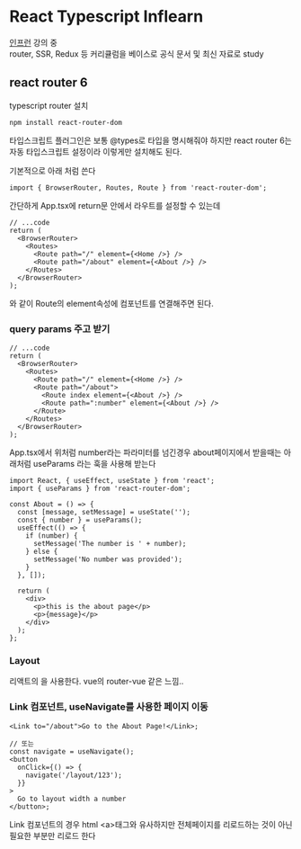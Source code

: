 # React Typescript Inflearn

[인프런](https://www.inflearn.com/course/react-with-typescript) 강의 중\
router, SSR, Redux 등 커리큘럼을 베이스로 공식 문서 및 최신 자료로 study

## react router 6

typescript router 설치

```
npm install react-router-dom
```

타입스크립트 플러그인은 보통 @types로 타입을 명시해줘야 하지만 react router 6는 자동 타입스크립트 설정이라 이렇게만 설치해도 된다.

기본적으로 아래 처럼 쓴다

```tsx
import { BrowserRouter, Routes, Route } from 'react-router-dom';
```

간단하게 App.tsx에 return문 안에서 라우트를 설정할 수 있는데

```tsx
// ...code
return (
  <BrowserRouter>
    <Routes>
      <Route path="/" element={<Home />} />
      <Route path="/about" element={<About />} />
    </Routes>
  </BrowserRouter>
);
```

와 같이 Route의 element속성에 컴포넌트를 연결해주면 된다.

### query params 주고 받기

```tsx
// ...code
return (
  <BrowserRouter>
    <Routes>
      <Route path="/" element={<Home />} />
      <Route path="/about">
        <Route index element={<About />} />
        <Route path=":number" element={<About />} />
      </Route>
    </Routes>
  </BrowserRouter>
);
```

App.tsx에서 위처럼 number라는 파라미터를 넘긴경우 about페이지에서 받을때는 아래처럼 useParams 라는 훅을 사용해 받는다

```tsx
import React, { useEffect, useState } from 'react';
import { useParams } from 'react-router-dom';

const About = () => {
  const [message, setMessage] = useState('');
  const { number } = useParams();
  useEffect(() => {
    if (number) {
      setMessage('The number is ' + number);
    } else {
      setMessage('No number was provided');
    }
  }, []);

  return (
    <div>
      <p>this is the about page</p>
      <p>{message}</p>
    </div>
  );
};
```

### Layout

리액트의 <Outlet>을 사용한다. vue의 router-vue 같은 느낌..

### Link 컴포넌트, useNavigate를 사용한 페이지 이동

```tsx
<Link to="/about">Go to the About Page!</Link>;

// 또는
const navigate = useNavigate();
<button
  onClick={() => {
    navigate('/layout/123');
  }}
>
  Go to layout width a number
</button>;
```

Link 컴포넌트의 경우 html \<a\>태그와 유사하지만 전체페이지를 리로드하는 것이 아닌 필요한 부분만 리로드 한다
